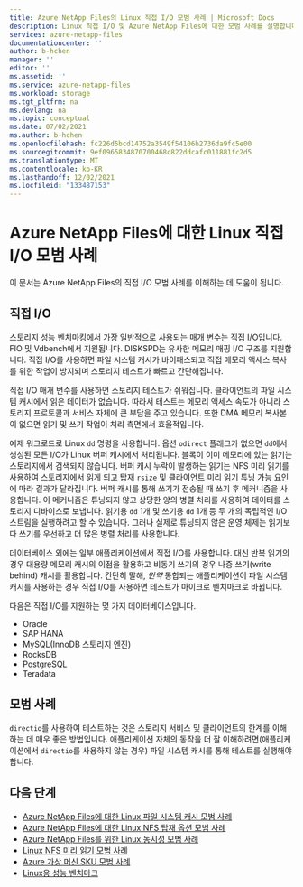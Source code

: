 ```yaml
---
title: Azure NetApp Files의 Linux 직접 I/O 모범 사례 | Microsoft Docs
description: Linux 직접 I/O 및 Azure NetApp Files에 대한 모범 사례를 설명합니다.
services: azure-netapp-files
documentationcenter: ''
author: b-hchen
manager: ''
editor: ''
ms.assetid: ''
ms.service: azure-netapp-files
ms.workload: storage
ms.tgt_pltfrm: na
ms.devlang: na
ms.topic: conceptual
ms.date: 07/02/2021
ms.author: b-hchen
ms.openlocfilehash: fc226d5bcd14752a3549f54106b2736da9fc5e00
ms.sourcegitcommit: 9ef0965834870700468c822ddcafc011881fc2d5
ms.translationtype: MT
ms.contentlocale: ko-KR
ms.lasthandoff: 12/02/2021
ms.locfileid: "133487153"
---
```

# <a name="linux-direct-io-best-practices-for-azure-netapp-files"></a>Azure NetApp Files에 대한 Linux 직접 I/O 모범 사례

이 문서는 Azure NetApp Files의 직접 I/O 모범 사례를 이해하는 데 도움이 됩니다.  

## <a name="direct-io"></a>직접 I/O

 스토리지 성능 벤치마킹에서 가장 일반적으로 사용되는 매개 변수는 직접 I/O입니다. FIO 및 Vdbench에서 지원됩니다. DISKSPD는 유사한 메모리 매핑 I/O 구조를 지원합니다. 직접 I/O를 사용하면 파일 시스템 캐시가 바이패스되고 직접 메모리 액세스 복사를 위한 작업이 방지되며 스토리지 테스트가 빠르고 간단해집니다.  

직접 I/O 매개 변수를 사용하면 스토리지 테스트가 쉬워집니다. 클라이언트의 파일 시스템 캐시에서 읽은 데이터가 없습니다. 따라서 테스트는 메모리 액세스 속도가 아니라 스토리지 프로토콜과 서비스 자체에 큰 부담을 주고 있습니다. 또한 DMA 메모리 복사본이 없으면 읽기 및 쓰기 작업이 처리 측면에서 효율적입니다. 

예제 워크로드로 Linux `dd` 명령을 사용합니다. 옵션 `odirect` 플래그가 없으면 `dd`에서 생성된 모든 I/O가 Linux 버퍼 캐시에서 처리됩니다. 블록이 이미 메모리에 있는 읽기는 스토리지에서 검색되지 않습니다. 버퍼 캐시 누락이 발생하는 읽기는 NFS 미리 읽기를 사용하여 스토리지에서 읽게 되고 탑재 `rsize` 및 클라이언트 미리 읽기 튜닝 가능 요인에 따라 결과가 달라집니다. 버퍼 캐시를 통해 쓰기가 전송될 때 쓰기 후 메커니즘을 사용합니다. 이 메커니즘은 튜닝되지 않고 상당한 양의 병렬 처리를 사용하여 데이터를 스토리지 디바이스로 보냅니다. 읽기용 `dd` 1개 및 쓰기용 `dd` 1개 등 두 개의 독립적인 I/O 스트림을 실행하려고 할 수 있습니다. 그러나 실제로 튜닝되지 않은 운영 체제는 읽기보다 쓰기를 우선하고 더 많은 병렬 처리를 사용합니다.

데이터베이스 외에는 일부 애플리케이션에서 직접 I/O를 사용합니다. 대신 반복 읽기의 경우 대용량 메모리 캐시의 이점을 활용하고 비동기 쓰기의 경우 나중 쓰기(write behind) 캐시를 활용합니다. 간단히 말해, *만약* 통합되는 애플리케이션이 파일 시스템 캐시를 사용하는 경우 직접 I/O를 사용하면 테스트가 마이크로 벤치마크로 바뀝니다.  

다음은 직접 I/O를 지원하는 몇 가지 데이터베이스입니다. 

* Oracle 
* SAP HANA
* MySQL(InnoDB 스토리지 엔진)
* RocksDB
* PostgreSQL
* Teradata

## <a name="best-practices"></a>모범 사례 

`directio`를 사용하여 테스트하는 것은 스토리지 서비스 및 클라이언트의 한계를 이해하는 데 매우 좋은 방법입니다. 애플리케이션 자체의 동작을 더 잘 이해하려면(애플리케이션에서 `directio`를 사용하지 않는 경우) 파일 시스템 캐시를 통해 테스트를 실행해야 합니다.

## <a name="next-steps"></a>다음 단계  

* [Azure NetApp Files에 대한 Linux 파일 시스템 캐시 모범 사례](performance-linux-filesystem-cache.md)
* [Azure NetApp Files에 대한 Linux NFS 탑재 옵션 모범 사례](performance-linux-mount-options.md)
* [Azure NetApp Files를 위한 Linux 동시성 모범 사례](performance-linux-concurrency-session-slots.md)
* [Linux NFS 미리 읽기 모범 사례](performance-linux-nfs-read-ahead.md)
* [Azure 가상 머신 SKU 모범 사례](performance-virtual-machine-sku.md) 
* [Linux용 성능 벤치마크](performance-benchmarks-linux.md) 
